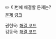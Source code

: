 ✏️ 이번에 해결할 문제는? <br>
[문제 링크](https://leetcode.com/problems/odd-even-linked-list/description/)

권현욱: [해결 코드]() <br>
김동국: [해결 코드]() <br>
